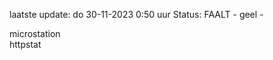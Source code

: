 laatste update: 
do 30-11-2023  0:50   uur 
Status: FAALT - geel - 
<div class="service Y">microstation</div><div class="service Y">httpstat</div>